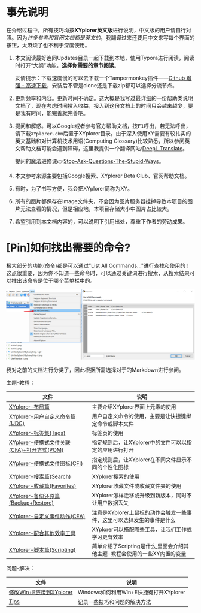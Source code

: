 # 事先说明

在介绍过程中，所有技巧均按**XYplorer英文版**进行说明，中文版的用户请自行对照。因为*许多参考和官网文档都是英文的*，我翻译过来还要用中文来写每个界面的按钮，太麻烦了也不利于深度使用。

1. 本文阅读最好连同Updates目录一起下载到本地，使用Typora进行阅读，阅读时打开“大纲”功能，**选择你需要的章节阅读**。

   友情提示：下载速度慢的可以去下载一个Tampermonkey插件——[Github 增强 - 高速下载](https://greasyfork.org/en/scripts/412245-github-%E5%A2%9E%E5%BC%BA-%E9%AB%98%E9%80%9F%E4%B8%8B%E8%BD%BD)，安装后不管是clone还是下载zip都可以选择分流节点。

2. 更新频率和内容。更新时间不确定。这大概是我写过最详细的一份帮助类说明文档了，现在考虑时间投入收益，投入到这份文档上的时间只会越来越少，要是我有时间，能完善就完善吧。

3. 提问和解惑。可以Google或者参考官方帮助文档，按<kbd>F1</kbd>呼出，若无法呼出，请下载`XYplorer.chm`后置于XYplorer目录。由于深入使用XY需要有较扎实的英文基础和对计算机技术用语(Computing Glossary)比较熟悉，所以参阅英文帮助文档可能会遇到障碍，这里我提供一个翻译网站:[DeepL Translate](https://www.deepl.com/translator)。
   

   提问的魔法进修课:point_right:[Stop-Ask-Questions-The-Stupid-Ways](https://github.com/dogfight360/Stop-Ask-Questions-The-Stupid-Ways/blob/master/README.md)。

4. 本文参考来源主要包括Google搜索、XYplorer Beta Club、官网帮助文档。

5. 有时，为了书写方便，我会把XYplorer简称为XY。

6. 所有的图片都保存在Image文件夹，不会因为图片服务器挂掉导致本项目的图片无法查看的情况，但是相应地，本项目存储大小中图片占比较大。
7. 希望引用到本文档内容的，可以说明下引用出处，尊重下作者的劳动成果。



# [Pin]如何找出需要的命令?

极大部分的功能(命令)都是可以通过"List All Commands..."进行查找和使用的！这点很重要，因为你不知道一些命令时，可以通过关键词进行搜索，从搜索结果可以推出该命令是位于哪个菜单栏中的。

![ListAllCommands-1](Image/ListAllCommands-1.png)



我对之前的文档进行分类了，因此根据所需选择对于的Markdown进行参阅。

主题-教程：

| 文件                                                         | 说明                                                         |
| ------------------------------------------------------------ | ------------------------------------------------------------ |
| [XYplorer-布局篇](./XYplorer-布局篇.md)                      | 主要介绍XYplorer界面上元素的使用                             |
| [XYplorer-用户自定义命令篇(UDC)](./XYplorer-用户自定义命令篇(UDC).md) | 用户自定义命令的使用，主要是让快捷键绑定命令或脚本文件       |
| [XYplorer-标签集(Tags)](./XYplorer-标签集(Tags).md)          | 标签页的使用                                                 |
| [XYplorer-便携式文件关联(CFA)+打开方式(POM)](./XYplorer-便携式文件关联(CFA)+打开方式(POM).md) | 指定规则后，让XYplorer中的文件可以以指定的应用进行打开       |
| [XYplorer-便携式文件图标(CFI)](XYplorer-便携式文件图标(CFI).md) | 指定规则后，让XYplorer在不同文件显示不同的个性化图标         |
| [XYplorer-搜索篇(Search)](./XYplorer-搜索篇(Search).md)      | XYplorer搜索的使用                                           |
| [XYplorer-收藏篇(Favorites)](./XYplorer-收藏篇(Favorites).md) | XYplorer收藏文件或收藏文件夹的使用                           |
| [XYplorer-备份还原篇(Backup+Restore)](./XYplorer-备份还原篇(Backup+Restore).md) | XYplorer怎样迁移或升级到新版本，同时不让用户数据丢失         |
| [XYplorer-自定义事件动作(CEA)](./XYplorer-自定义事件动作(CEA).md) | 注意是XYplorer上鼠标的动作会触发一些事件，这里可以选择发生的事件是什么 |
| [XYplorer-配合其他效率工具](./XYplorer-配合其他效率工具.md)  | XYplorer可以搭配哪些工具，让我们工作或学习更有效率           |
| [XYplorer-脚本篇(Scripting)](./XYplorer-脚本篇(Scripting).md) | 简单介绍了Scripting是什么,里面会介绍其他主题-教程会使用的一些XY内置的变量 |

问题-解决：

| 文件                                                    | 说明                                   |
| ------------------------------------------------------- | -------------------------------------- |
| [修改Win+E链接到XYplorer](./修改Win+E链接到XYplorer.md) | Windows如何利用Win+E快捷键打开XYplorer |
| [Tips](./Tips.md)                                       | 记录一些技巧和问题的解决方法           |

